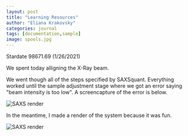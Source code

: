 ```yaml
---
layout: post
title: "Learning Resources"
author: "Eliana Krakovsky"
categories: journal
tags: [documentation,sample]
image: spools.jpg
---
```



Stardate 98671.69 (1/26/2021)

We spent today alligning the X-Ray beam. 

We went though all of the steps specified by SAXSquant. Everything worked until the sample adjustment stage where we got an error saying "beam intensity is too low". A screencapture of the error is below. 

![SAXS render](/files/intensity_error.png)

In the meantime, I made a render of the system because it was fun. 

![SAXS render](/files/render.jpg)




